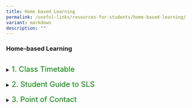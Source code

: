 ```yaml
---
title: Home based Learning
permalink: /useful-links/resources-for-students/home-based-learning/
variant: markdown
description: ""
---
```

<h3>Home-based Learning</h3><br>
<details>
<summary><p style="font-size:20px; color:green; display:inline">1. Class Timetable</p>
</summary><div data-type="detailsContent" class="isomer-details-content"><br>
Primary 1<br><br>
</div></details><br>
	
<details>
<summary><p style="font-size:20px; color:green; display:inline">2. Student Guide to SLS</p>
</summary><div data-type="detailsContent" class="isomer-details-content"><br>1. 
	<a href="/files/HBL/briefing slides for_students (pre-hbl).pdf" target="_blank">Briefing Slides for Students (Pre-HBL)</a><br>2. 
<a href="/files/HBL/briefing slides for_students (pre-hbl).pdf" target="_blank">A Student's Guide to Using SLS for HBL</a>
	<br></div></details><br>
	
<details>
<summary><p style="font-size:20px; color:green; display:inline">3. Point of Contact</p>
</summary><div data-type="detailsContent" class="isomer-details-content"><br>
	For issues with MIMS or SLS account:<br><br>
	1. Francis Locanas - <a href="mailto:locanas_francis_gutierrez@schools.gov.sg"><span style="font-weight:500;text-decoration:underline;color:#21088A">locanas_francis_gutierrez@schools.gov.sg
</span></a><br>
	2. Hariani Salleh  - <a href="mailto:hariani_salleh@schools.gov.sg"><span style="font-weight:500;text-decoration:underline;color:#21088A">hariani_salleh@schools.gov.sg</span></a>
<br>
</div></details>